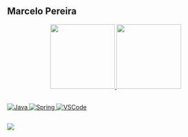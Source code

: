 ## Marcelo Pereira
<div align="center">
  <a href="https://github.com/MARCELO073">
  <img height="150em" src = "https://github-readme-stats.vercel.app/api?username=MARCELO073&show_icons=true&theme=dracula&include_all_commits=true&count_private=true"/>
  <img height="150em" src="https://github-readme-stats.vercel.app/api/top-langs/?username=MARCELO073&layout=compact&langs_count=7&theme=dracula"/>
</div>
<div style="display: inline_block"><br>

   ![Java](https://img.shields.io/badge/-Java-007396?style=flat-square&logo=java)
   ![Spring](https://img.shields.io/badge/-Spring-6DB33F?style=flat-square&logo=spring&logoColor=white)
   ![VSCode](https://img.shields.io/badge/-VSCode-007ACC?style=flat-square&logo=visual-studio-code&logoColor=white)
 
</div>
  
   ##
 
<div> 

  <a href="https://www.linkedin.com/feed/" target="_blank"><img src="https://img.shields.io/badge/-LinkedIn-%230077B5?style=for-the-badge&logo=linkedin&logoColor=white" target="_blank"></a> 
 
</div>
